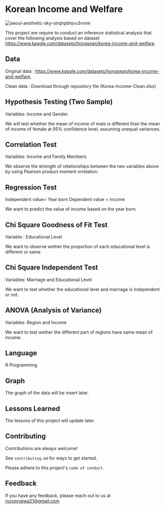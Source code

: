 
# Korean Income and Welfare

![seoul-aesthetic-sky-oirqhpbhjvu3vvim](https://user-images.githubusercontent.com/89633522/188369511-1e6a10d4-299d-4e98-83c9-eca465fed21a.jpg)

This project are require to conduct an inference statistical analysis that cover the following analysis based on dataset https://www.kaggle.com/datasets/hongsean/korea-income-and-welfare.

## Data

Original data : https://www.kaggle.com/datasets/hongsean/korea-income-and-welfare.

Clean data : Download through repository file (Korea-Income-Clean.xlsx)

## Hypothesis Testing (Two Sample)

Variables: Income and Gender.

We will test whether the mean of
income of male is different than the mean of income of female at 95% confidence level,
assuming unequal variances.

## Correlation Test

Variables: Income and Family Members

We observe the strength of relationships between the two variables above by using Pearson product moment orrelation.

## Regression Test 

Independent value= Year born
Dependent value = income

We want to predict the value of income based on the year born.

## Chi Square Goodness of Fit Test

Variable : Educational Level

We want to observe wether the proportion of each educational level is different or same

## Chi Square Independent Test

Variables: Marriage and Educational Level

We want to test whether the educational level and marriage is independent or not.

## ANOVA (Analysis of Variance)

Variables: Region and Income

We want to test wether the different part of regions have same mean of income.



## Language

 R Programming


## Graph

The graph of the data will be insert later.



## Lessons Learned

The lessons of  this project will update later.


## Contributing

Contributions are always welcome!

See `contributing.md` for ways to get started.

Please adhere to this project's `code of conduct`.


## Feedback

If you have any feedback, please reach out to us at nurunnajwa21@gmail.com

